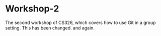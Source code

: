 # Workshop-2

The second workshop of CS326, which covers how to use Git in a group setting.
This has been changed.
and again.
